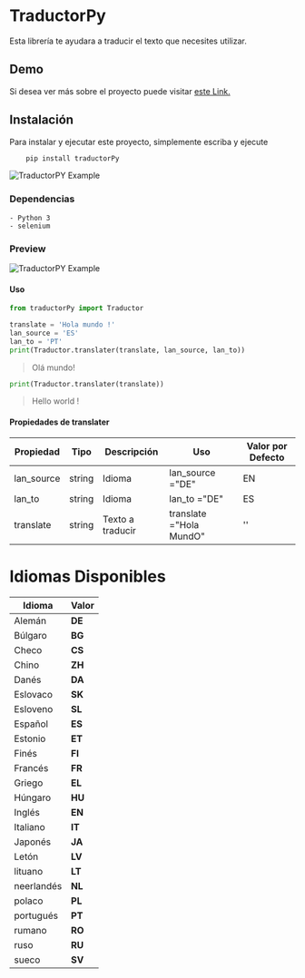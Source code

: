 # TraductorPy

Esta librería te ayudara a traducir el texto que necesites utilizar.


## Demo
Si desea ver más sobre el proyecto puede visitar [este Link.](https://camilocastellanos.github.io/PyLangWeb/)


## Instalación 
Para instalar y ejecutar este proyecto, simplemente escriba y ejecute
```py
    pip install traductorPy
```
![TraductorPY Example](https://i.postimg.cc/wx2MJjH3/Instalacion.gif)
### Dependencias  
    - Python 3
    - selenium
### Preview

![TraductorPY Example](https://i.postimg.cc/CL6KPrRg/Ejecucion.gif)


#### Uso  
```py
from traductorPy import Traductor
```
```py
translate = 'Hola mundo !'
lan_source = 'ES'
lan_to = 'PT'
print(Traductor.translater(translate, lan_source, lan_to))
```
> Olá mundo!
```py
print(Traductor.translater(translate))
```
> Hello world !

#### Propiedades de translater

|Propiedad | Tipo | Descripción     | Uso                   | Valor por Defecto |
|----------|------|-----------------|-----------------------|-------------------|
|lan_source|string|Idioma           |lan_source ="DE"       |       EN          |
|lan_to    |string|Idioma           |lan_to ="DE"           |       ES          |
|translate |string|Texto a traducir |translate ="Hola MundO"|       ''          |


# Idiomas Disponibles

|   Idioma  | Valor |
|-----------|-------|
| Alemán    |**DE** |
| Búlgaro   |**BG** |
| Checo     |**CS** |
| Chino     |**ZH** |
| Danés     |**DA** |
| Eslovaco  |**SK** |
| Esloveno  |**SL** |
| Español   |**ES** |
| Estonio   |**ET** |
| Finés     |**FI** |
| Francés   |**FR** |
| Griego    |**EL** |
| Húngaro   |**HU** |
| Inglés    |**EN** |
| Italiano  |**IT** |
| Japonés   |**JA** |
| Letón     |**LV** |
| lituano   |**LT** |
| neerlandés|**NL** |
| polaco    |**PL** |
| portugués |**PT** |
| rumano    |**RO** |
| ruso      |**RU** |
| sueco     |**SV** |

